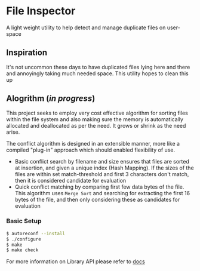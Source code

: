 # File Inspector
A light weight utility to help detect and manage duplicate files on user-space

## Inspiration
It's not uncommon these days to have duplicated files lying here and there and annoyingly taking much needed space. This utility hopes to clean this up

## Alogrithm (_in progress_)
This project seeks to employ very cost effective algorithm for sorting files within the file system and also making sure the memory is automatically allocated and deallocated as per the need. It grows or shrink as the need arise.

The conflict algorithm is designed in an extensible manner, more like a compiled "plug-in" approach which should enabled flexibility of use.
- Basic conflict search by filename and size ensures that files are sorted at insertion, and given a unique index (Hash Mapping). If the sizes of the files are within set match-threshold and first 3 characters don't match, then it is considered candidate for evaluation
- Quick conflict matching by comparing first few data bytes of the file. This algorithm uses `Merge Sort` and searching for extracting the first 16 bytes of the file, and then only considering these as candidates for evaluation

### Basic Setup
```bash
$ autoreconf --install
$ ./configure
$ make
$ make check
```

For more information on Library API please refer to [docs](./src/lib/README.md)
